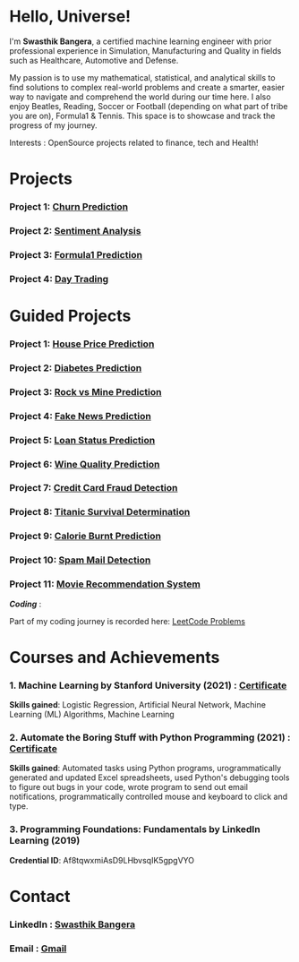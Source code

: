 # Hello, Universe!

I'm <b>Swasthik Bangera</b>, a certified machine learning engineer with prior professional experience in Simulation, Manufacturing and Quality in fields such as Healthcare, Automotive and Defense.

My passion is to use my mathematical, statistical, and analytical skills to find solutions to complex real-world problems and create a smarter, easier way to navigate and comprehend the world during our time here. I also enjoy Beatles, Reading, Soccer or Football (depending on what part of tribe you are on), Formula1 & Tennis. 
This space is to showcase and track the progress of my journey.

Interests : OpenSource projects related to finance, tech and Health!

# Projects

### Project 1: [Churn Prediction](https://github.com/SwasthikBangera/ChurnPrediction)
### Project 2: [Sentiment Analysis](https://github.com/SwasthikBangera/SentimentAnalysis)
### Project 3: [Formula1 Prediction](https://github.com/SwasthikBangera/Formula1_Prediction)
### Project 4: [Day Trading](https://github.com/SwasthikBangera/day_trading)

# Guided Projects

### Project 1: [House Price Prediction](https://github.com/SwasthikBangera/HousingPrice)
### Project 2: [Diabetes Prediction](https://github.com/SwasthikBangera/DiabetesDetection)
### Project 3: [Rock vs Mine Prediction](https://github.com/SwasthikBangera/MinePrediction)
### Project 4: [Fake News Prediction](https://github.com/SwasthikBangera/FakeNewsPrediction)
### Project 5: [Loan Status Prediction](https://github.com/SwasthikBangera/LoanStatusPrediction)
### Project 6: [Wine Quality Prediction](https://github.com/SwasthikBangera/WineQualityPrediciton)
### Project 7: [Credit Card Fraud Detection](https://github.com/SwasthikBangera/CreditCardFraud)
### Project 8: [Titanic Survival Determination](https://github.com/SwasthikBangera/TitanicSurvival)
### Project 9: [Calorie Burnt Prediction](https://github.com/SwasthikBangera/Calories_Burnt_Prediction)
### Project 10: [Spam Mail Detection](https://github.com/SwasthikBangera/Spam_Mail_Detection)
### Project 11: [Movie Recommendation System](https://github.com/SwasthikBangera/Movie_Recommendation_System)


<i><b>Coding</b></i> :

Part of my coding journey is recorded here: [LeetCode Problems](https://github.com/SwasthikBangera/LeetCode_Problems)

# Courses and Achievements

### 1. Machine Learning by Stanford University (2021) : [Certificate](https://coursera.org/share/0165428301c87064204831a9ce3e342b)
<b>Skills gained</b>: Logistic Regression, Artificial Neural Network, Machine Learning (ML) Algorithms, Machine Learning

### 2. Automate the Boring Stuff with Python Programming (2021) : [Certificate](https://www.udemy.com/certificate/UC-09f94a93-9c63-4dc5-8351-fb84ae68ca26/)
<b>Skills gained</b>: Automated tasks using Python programs, urogrammatically generated and updated Excel spreadsheets, used Python's debugging tools to figure out bugs in your code, wrote program to send out email notifications, programmatically controlled mouse and keyboard to click and type.

### 3. Programming Foundations: Fundamentals by LinkedIn Learning (2019)
<b>Credential ID</b>: Af8tqwxmiAsD9LHbvsqIK5gpgVYO

# Contact 

### LinkedIn : [Swasthik Bangera](https://www.linkedin.com/in/swasthik/)
### Email : [Gmail](mailto:swasthik.bangera@gmail.com)

